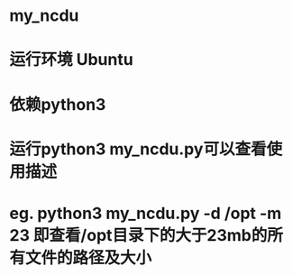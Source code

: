# my_ncdu
# 运行环境 Ubuntu
# 依赖python3
# 运行python3 my_ncdu.py可以查看使用描述
# eg. python3 my_ncdu.py -d /opt -m 23 即查看/opt目录下的大于23mb的所有文件的路径及大小
